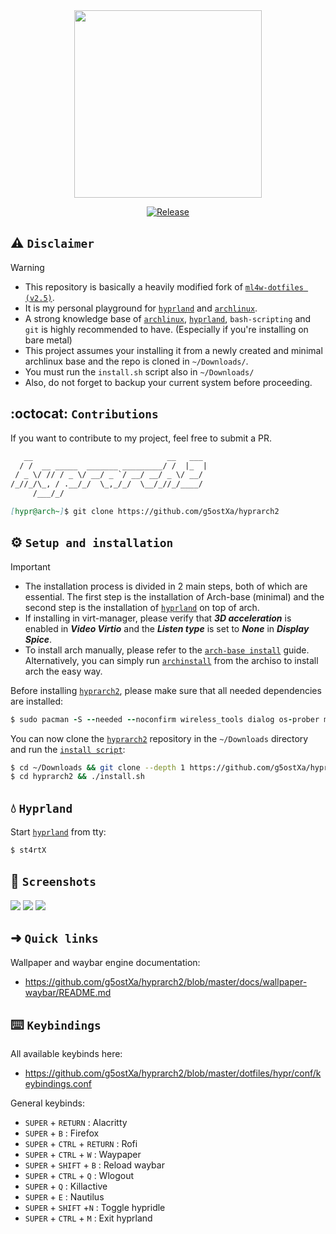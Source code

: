 <div align="center">
<img src="https://github.com/g5ostXa/hyprarch2/blob/master/assets/IMG_3279.png" width="300" height="300"/>
</div>

<div align="center">

[![Release](https://img.shields.io/badge/Latest_Release-v1.2.12-blue.svg)](https://github.com/g5ostXa/hyprarch2/releases/tag/v1.2.12)
</div>

## ⚠️ `Disclaimer`
> [!WARNING]
> - This repository is basically a heavily modified fork of [`ml4w-dotfiles (v2.5)`](https://github.com/mylinuxforwork/dotfiles).
> - It is my personal playground for [`hyprland`](https://hyprland.org) and [`archlinux`](https://archlinux.org).
> - A strong knowledge base of [`archlinux`](https://archlinux.org), [`hyprland`](https://hyprland.org), `bash-scripting` and `git` is highly recommended to have. (Especially if you're installing on bare metal)
> - This project assumes your installing it from a newly created and minimal archlinux base and the repo is cloned in `~/Downloads/`.
> - You must run the `install.sh` script also in `~/Downloads/`
> - Also, do not forget to backup your current system before proceeding.

## :octocat: `Contributions`
If you want to contribute to my project, feel free to submit a PR.
```md
   __                              __   ___
  / /  __ _____  _______ _________/ /  |_  |
 / _ \/ // / _ \/ __/ _ `/ __/ __/ _ \/ __/
/_//_/\_, / .__/_/  \_,_/_/  \__/_//_/____/
     /___/_/

[hypr@arch~]$ git clone https://github.com/g5ostXa/hyprarch2
```

## ⚙️ `Setup and installation`
> [!IMPORTANT]
> - The installation process is divided in 2 main steps, both of which are essential. The first step is the installation of Arch-base (minimal) and the second step is the installation of [`hyprland`](https://hyprland.org) on top of arch.
> - If installing in virt-manager, please verify that **_3D acceleration_** is enabled in **_Video Virtio_** and the **_Listen type_** is set to **_None_** in **_Display Spice_**.
> - To install arch manually, please refer to the [`arch-base install`](https://github.com/g5ostXa/hyprarch2/blob/master/docs/archbase/arch-lvm-luks.md) guide. Alternatively, you can simply run [`archinstall`](https://github.com/archlinux/archinstall) from the archiso to install arch the easy way.

Before installing [`hyprarch2`](https://github.com/g5ostXa/hyprarch2), please make sure that all needed dependencies are installed:
```ruby
$ sudo pacman -S --needed --noconfirm wireless_tools dialog os-prober mtools dosfstools base-devel git reflector xdg-utils xdg-user-dirs gum figlet dnsmasq vim openssh
```

 You can now clone the [`hyprarch2`](https://github.com/g5ostXa/hyprarch2) repository in the `~/Downloads` directory and run the [`install script`](https://github.com/g5ostXa/hyprarch2/blob/master/install.sh):
```bash
$ cd ~/Downloads && git clone --depth 1 https://github.com/g5ostXa/hyprarch2.git
$ cd hyprarch2 && ./install.sh
```

## 💧 `Hyprland`
Start [`hyprland`](https://hyprland.org) from tty:
```ruby
$ st4rtX
```

##  `Screenshots`
<img src="https://github.com/g5ostXa/hyprarch2/blob/master/docs/screenshots/screenshot-20241201-164323.png"/>
<img src="https://github.com/g5ostXa/hyprarch2/blob/master/docs/screenshots/screenshot-20241201-165449.png"/>
<img src="https://github.com/g5ostXa/hyprarch2/blob/master/docs/screenshots/screenshot-20241201-165540.png"/>

## ➜ `Quick links`
Wallpaper and waybar engine documentation:
- https://github.com/g5ostXa/hyprarch2/blob/master/docs/wallpaper-waybar/README.md
  
## ⌨️ `Keybindings`
All available keybinds here:
- https://github.com/g5ostXa/hyprarch2/blob/master/dotfiles/hypr/conf/keybindings.conf

General keybinds:
- `SUPER` + `RETURN` : Alacritty
- `SUPER` + `B` : Firefox
- `SUPER` + `CTRL` + `RETURN` : Rofi
- `SUPER` + `CTRL` + `W` : Waypaper 
- `SUPER` + `SHIFT` + `B` : Reload waybar 
- `SUPER` + `CTRL` + `Q` : Wlogout
- `SUPER` + `Q` : Killactive
- `SUPER` + `E` : Nautilus
- `SUPER` + `SHIFT` +`N` : Toggle hypridle
- `SUPER` + `CTRL` + `M` : Exit hyprland
